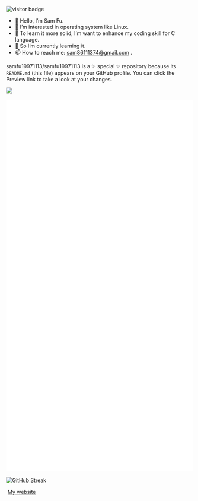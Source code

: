 ![visitor badge](https://visitor-badge.glitch.me/badge?page_id=SamFu1113.visitor-badge&left_text=Sam%20Profile%20Visitors)

- 👋 Hello, I’m Sam Fu.
- 👀 I’m interested in operating system like Linux.
- 💞️ To learn it more solid, I’m want to enhance my coding skill for C language.
- 🌱 So I’m currently learning it.   
- 📫 How to reach me: sam86111374@gmail.com .


samfu19971113/samfu19971113 is a ✨ special ✨ repository because its `README.md` (this file) appears on your GitHub profile.
You can click the Preview link to take a look at your changes.



<!---
![Sam's github stats](https://github-readme-stats.vercel.app/api?username=SamFu1113)  [![Top Langs](https://github-readme-stats.vercel.app/api/top-langs/?username=SamFu1113)](https://github.com/SamFu1113/github-readme-stats)
--->

<!---
[]([![trophy](https://github-profile-trophy.vercel.app/?username=SamFu1113&theme=onedark)](https://github.com/ryo-ma/github-profile-trophy))
[![trophy](https://github-profile-trophy.vercel.app/?username=SamFu1113&theme=flat&title=MultiLanguage)](https://github.com/ryo-ma/github-profile-trophy)
![](https://github-profile-trophy.vercel.app/?username=SamFu1113&rank=SSS,SS,S,AAA,AA,A,B&theme=flat)
--->

![](https://github-profile-trophy.vercel.app/?username=SamFu1113&theme=flat&row=1)

[![GitHub metrics](https://raw.githubusercontent.com/samfu1113/samfu1113/main/github-metrics.svg)](https://github.com/samfu1113)

[![GitHub Streak](https://github-readme-streak-stats.herokuapp.com/?user=samfu1113&mode=daily)](https://github.com/samfu1113)


&nbsp;[My website](https://samfu1113.github.io/)

